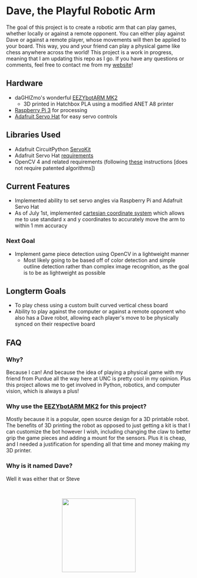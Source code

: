 
# Dave, the Playful Robotic Arm
The goal of this project is to create a robotic arm that can play games, whether locally or against a remote opponent. You can either play against Dave or against a remote player, whose movements will then be applied to your board. This way, you and your friend can play a physical game like chess anywhere across the world!
This project is a work in progress, meaning that I am updating this repo as I go. If you have any questions or comments, feel free to contact me from my [website](http://idreesinc.com)!

## Hardware
- daGHIZmo's wonderful  [EEZYbotARM MK2](https://www.thingiverse.com/thing:1454048)
	- 3D printed in Hatchbox PLA using a modified ANET A8 printer
- [Raspberry Pi 3](https://www.raspberrypi.org) for processing
- [Adafruit Servo Hat](https://www.adafruit.com/product/2327) for easy servo controls

## Libraries Used
- Adafruit CircuitPython [ServoKit](https://github.com/adafruit/Adafruit_CircuitPython_ServoKit)
- Adafruit Servo Hat [requirements](https://learn.adafruit.com/adafruit-16-channel-pwm-servo-hat-for-raspberry-pi/attach-and-test-the-hat)
- OpenCV 4 and related requirements (following [these](https://www.pyimagesearch.com/2019/09/16/install-opencv-4-on-raspberry-pi-4-and-raspbian-buster/) instructions [does not require patented algorithms])


## Current Features
- Implemented ability to set servo angles via Raspberry Pi and Adafruit Servo Hat
- As of July 1st, implemented [cartesian coordinate system](https://github.com/IdreesInc/EEZYbotARM-MK2-Cartesian-Coordinates) which allows me to use standard x and y coordinates to accurately move the arm to within 1 mm accuracy

### Next Goal
- Implement game piece detection using OpenCV in a lightweight manner
	- Most likely going to be based off of color detection and simple outline detection rather than complex image recognition, as the goal is to be as lightweight as possible

## Longterm Goals
- To play chess using a custom built curved vertical chess board
- Ability to play against the computer or against a remote opponent who also has a Dave robot, allowing each player's move to be physically synced on their respective board

## FAQ
### Why?
Because I can! And because the idea of playing a physical game with my friend from Purdue all the way here at UNC is pretty cool in my opinion. Plus this project allows me to get involved in Python, robotics, and computer vision, which is always a plus!
### Why use the [EEZYbotARM MK2](https://www.thingiverse.com/thing:1454048) for this project?
Mostly because it is a popular, open source design for a 3D printable robot. The benefits of 3D printing the robot as opposed to just getting a kit is that I can customize the bot however I wish, including changing the claw to better grip the game pieces and adding a mount for the sensors.
Plus it is cheap, and I needed a justification for spending all that time and money making my 3D printer.
### Why is it named Dave?
Well it was either that or Steve

<br/>
<p align="center"><a href="http://idreesinc.com"><img src="http://idreesinc.com/images/logo_transparent.png" width=200 height=200></a></p>
